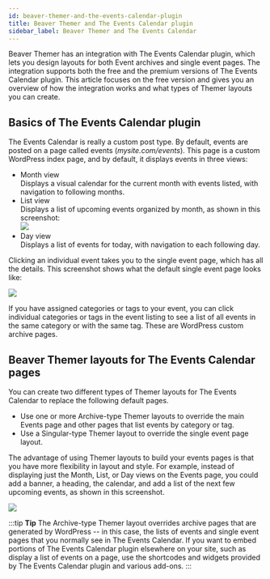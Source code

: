 ```yaml
---
id: beaver-themer-and-the-events-calendar-plugin
title: Beaver Themer and The Events Calendar plugin
sidebar_label: Beaver Themer and The Events Calendar
---
```


Beaver Themer has an integration with The Events Calendar plugin, which lets you design layouts for both Event archives and single event pages. The integration supports both the free and the premium versions of The Events Calendar plugin. This article focuses on the free version and gives you an overview of how the integration works and what types of Themer layouts you can create.

## Basics of The Events Calendar plugin

The Events Calendar is really a custom post type. By default, events are posted on a page called events (_mysite.com/events_). This page is a custom WordPress index page, and by default, it displays events in three views:

  * Month view  
  Displays a visual calendar for the current month with events listed, with navigation to following months.
  * List view  
  Displays a list of upcoming events organized by month, as shown in this screenshot:  
  ![](/img/beaver-themer-and-the-events-calendar-plugin-e0c3d989.png)
  * Day view  
  Displays a list of events for today, with navigation to each following day.

Clicking an individual event takes you to the single event page, which has all the details. This screenshot shows what the default single event page looks like:

![](/img/beaver-themer-and-the-events-calendar-plugin-be8876d8.png)

If you have assigned categories or tags to your event, you can click individual categories or tags in the event listing to see a list of all events in the same category or with the same tag. These are WordPress custom archive pages.

## Beaver Themer layouts for The Events Calendar pages

You can create two different types of Themer layouts for The Events Calendar to replace the following default pages.

  * Use one or more Archive-type Themer layouts to override the main Events page and other pages that list events by category or tag.
  * Use a Singular-type Themer layout to override the single event page layout.

The advantage of using Themer layouts to build your events pages is that you have more flexibility in layout and style. For example, instead of displaying just the Month, List, or Day views on the Events page, you could add a banner, a heading, the calendar, and add a list of the next few upcoming events, as shown in this screenshot.

![](/img/beaver-themer-and-the-events-calendar-plugin-8e702e07.gif)

:::tip **Tip**
The Archive-type Themer layout overrides archive pages that are generated by WordPress -- in this case, the lists of events and single event pages that you normally see in The Events Calendar. If you want to embed portions of The Events Calendar plugin elsewhere on your site, such as display a list of events on a page, use the shortcodes and widgets provided by The Events Calendar plugin and various add-ons.
:::
